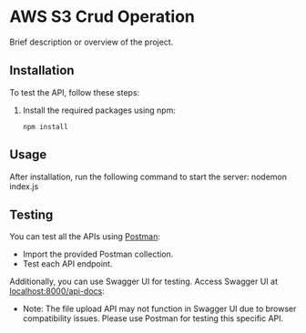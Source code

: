 # AWS S3 Crud Operation

Brief description or overview of the project.

## Installation

To test the API, follow these steps:

1. Install the required packages using npm:
    ```
    npm install
    ```

## Usage

After installation, run the following command to start the server: 
    nodemon index.js

## Testing

You can test all the APIs using [Postman](https://www.postman.com/):
- Import the provided Postman collection.
- Test each API endpoint.

Additionally, you can use Swagger UI for testing. Access Swagger UI at [localhost:8000/api-docs](http://localhost:8000/api-docs):
- Note: The file upload API may not function in Swagger UI due to browser compatibility issues. Please use Postman for testing this specific API.
